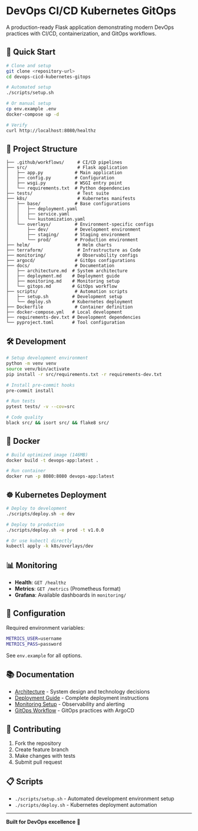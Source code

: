 # DevOps CI/CD Kubernetes GitOps

A production-ready Flask application demonstrating modern DevOps practices with CI/CD, containerization, and GitOps workflows.

## 🚀 Quick Start

```bash
# Clone and setup
git clone <repository-url>
cd devops-cicd-kubernetes-gitops

# Automated setup
./scripts/setup.sh

# Or manual setup
cp env.example .env
docker-compose up -d

# Verify
curl http://localhost:8080/healthz
```

## 📁 Project Structure

```
├── .github/workflows/     # CI/CD pipelines
├── src/                   # Flask application
│   ├── app.py            # Main application
│   ├── config.py         # Configuration
│   ├── wsgi.py           # WSGI entry point
│   └── requirements.txt  # Python dependencies
├── tests/                 # Test suite
├── k8s/                   # Kubernetes manifests
│   ├── base/             # Base configurations
│   │   ├── deployment.yaml
│   │   ├── service.yaml
│   │   └── kustomization.yaml
│   └── overlays/         # Environment-specific configs
│       ├── dev/          # Development environment
│       ├── staging/      # Staging environment
│       └── prod/         # Production environment
├── helm/                  # Helm charts
├── terraform/             # Infrastructure as Code
├── monitoring/            # Observability configs
├── argocd/               # GitOps configurations
├── docs/                 # Documentation
│   ├── architecture.md  # System architecture
│   ├── deployment.md    # Deployment guide
│   ├── monitoring.md    # Monitoring setup
│   └── gitops.md        # GitOps workflow
├── scripts/              # Automation scripts
│   ├── setup.sh         # Development setup
│   └── deploy.sh        # Kubernetes deployment
├── Dockerfile            # Container definition
├── docker-compose.yml   # Local development
├── requirements-dev.txt # Development dependencies
└── pyproject.toml       # Tool configuration
```

## 🛠️ Development

```bash
# Setup development environment
python -m venv venv
source venv/bin/activate
pip install -r src/requirements.txt -r requirements-dev.txt

# Install pre-commit hooks
pre-commit install

# Run tests
pytest tests/ -v --cov=src

# Code quality
black src/ && isort src/ && flake8 src/
```

## 🐳 Docker

```bash
# Build optimized image (146MB)
docker build -t devops-app:latest .

# Run container
docker run -p 8080:8080 devops-app:latest
```

## ☸️ Kubernetes Deployment

```bash
# Deploy to development
./scripts/deploy.sh -e dev

# Deploy to production
./scripts/deploy.sh -e prod -t v1.0.0

# Or use kubectl directly
kubectl apply -k k8s/overlays/dev
```

## 📊 Monitoring

- **Health**: `GET /healthz`
- **Metrics**: `GET /metrics` (Prometheus format)
- **Grafana**: Available dashboards in `monitoring/`

## 🔧 Configuration

Required environment variables:
```bash
METRICS_USER=username
METRICS_PASS=password
```

See `env.example` for all options.

## 📚 Documentation

- [Architecture](docs/architecture.md) - System design and technology decisions
- [Deployment Guide](docs/deployment.md) - Complete deployment instructions
- [Monitoring Setup](docs/monitoring.md) - Observability and alerting
- [GitOps Workflow](docs/gitops.md) - GitOps practices with ArgoCD

## 🤝 Contributing

1. Fork the repository
2. Create feature branch
3. Make changes with tests
4. Submit pull request

## 📋 Scripts

- `./scripts/setup.sh` - Automated development environment setup
- `./scripts/deploy.sh` - Kubernetes deployment automation

---

**Built for DevOps excellence** 🚀